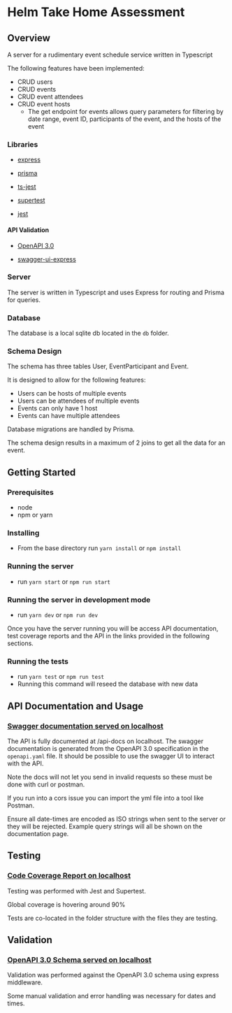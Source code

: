 # Helm Take Home Assessment

## Overview

A server for a rudimentary event schedule service written in Typescript

The following features have been implemented:

- CRUD users
- CRUD events
- CRUD event attendees
- CRUD event hosts
  - The get endpoint for events allows query parameters for filtering by date range, event ID, participants of the
    event, and the hosts of the event

### Libraries

- [express](https://expressjs.com/)

- [prisma](https://www.prisma.io/)

- [ts-jest](https://kulshekhar.github.io/ts-jest/)

- [supertest](https://github.com/visionmedia/supertest)

- [jest](https://jestjs.io/)

#### API Validation

- [OpenAPI 3.0](https://swagger.io/specification/)

- [swagger-ui-express](https://www.npmjs.com/package/swagger-ui-express)

### Server

The server is written in Typescript and uses Express for routing and Prisma for queries.

### Database

The database is a local sqlite db located in the `db` folder.

### Schema Design

The schema has three tables User, EventParticipant and Event.

It is designed to allow for the following features:

- Users can be hosts of multiple events
- Users can be attendees of multiple events
- Events can only have 1 host
- Events can have multiple attendees

Database migrations are handled by Prisma.

The schema design results in a maximum of 2 joins to get all the data for an event.

## Getting Started

### Prerequisites

- node
- npm or yarn

### Installing

- From the base directory run `yarn install` or `npm install`

### Running the server

- run `yarn start` or `npm run start`

### Running the server in development mode

- run `yarn dev` or `npm run dev`

Once you have the server running you will be access API documentation, test coverage reports and the API in the links
provided in the following sections.

### Running the tests

- run `yarn test` or `npm run test`
- Running this command will reseed the database with new data

## API Documentation and Usage

### [Swagger documentation served on localhost](http://localhost:3000/api-docs)

The API is fully documented at /api-docs on localhost. The swagger documentation is generated from the OpenAPI 3.0
specification in the `openapi.yaml` file. It should be possible to use the swagger UI to interact with the API.

Note the docs will not let you send in invalid requests so these must be done with curl or postman.

If you run into a cors issue you can import the yml file into a tool like Postman.

Ensure all date-times are encoded as ISO strings when sent to the server or they will be rejected. Example query strings
will all be shown on the documentation page.

## Testing

### [Code Coverage Report on localhost](http://localhost:3000/coverage)

Testing was performed with Jest and Supertest.

Global coverage is hovering around 90%

Tests are co-located in the folder structure with the files they are testing.

## Validation

### [OpenAPI 3.0 Schema served on localhost](http://localhost:3000/openapi)

Validation was performed against the OpenAPI 3.0 schema using express middleware.

Some manual validation and error handling was necessary for dates and times.
